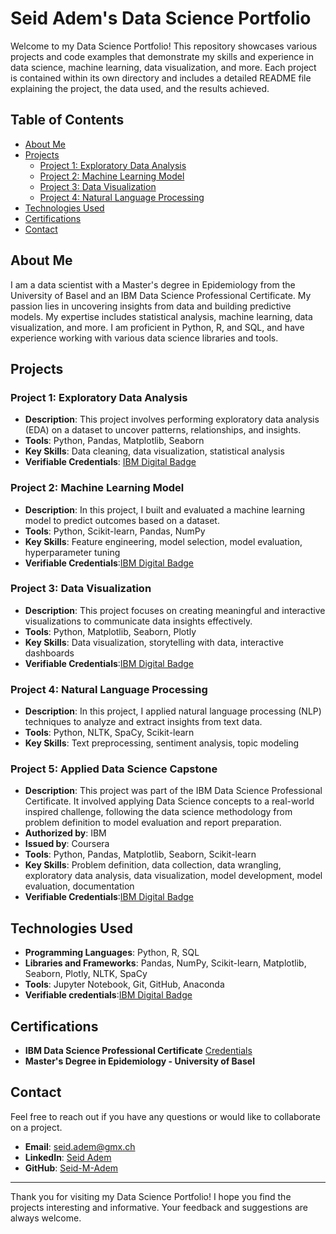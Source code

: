 # Seid Adem's Data Science Portfolio

Welcome to my Data Science Portfolio! This repository showcases various projects and code examples that demonstrate my skills and experience in data science, machine learning, data visualization, and more. Each project is contained within its own directory and includes a detailed README file explaining the project, the data used, and the results achieved.

## Table of Contents

- [About Me](#about-me)
- [Projects](#projects)
  - [Project 1: Exploratory Data Analysis](#project-1-exploratory-data-analysis)
  - [Project 2: Machine Learning Model](#project-2-machine-learning-model)
  - [Project 3: Data Visualization](#project-3-data-visualization)
  - [Project 4: Natural Language Processing](#project-4-natural-language-processing)
- [Technologies Used](#technologies-used)
- [Certifications](#certifications)
- [Contact](#contact)

## About Me

I am a data scientist with a Master's degree in Epidemiology from the University of Basel and an IBM Data Science Professional Certificate. My passion lies in uncovering insights from data and building predictive models. My expertise includes statistical analysis, machine learning, data visualization, and more. I am proficient in Python, R, and SQL, and have experience working with various data science libraries and tools.

## Projects

### Project 1: Exploratory Data Analysis

- **Description**: This project involves performing exploratory data analysis (EDA) on a dataset to uncover patterns, relationships, and insights.
- **Tools**: Python, Pandas, Matplotlib, Seaborn
- **Key Skills**: Data cleaning, data visualization, statistical analysis
- **Verifiable Credentials**: [IBM Digital Badge](https://www.credly.com/badges/913c02a1-2fd1-4db2-a259-4518716450a1)

### Project 2: Machine Learning Model

- **Description**: In this project, I built and evaluated a machine learning model to predict outcomes based on a dataset.
- **Tools**: Python, Scikit-learn, Pandas, NumPy
- **Key Skills**: Feature engineering, model selection, model evaluation, hyperparameter tuning
- **Verifiable Credentials**:[IBM Digital Badge](https://www.credly.com/badges/5ffb98ea-e298-4d2a-b145-90efdbf8c062)

### Project 3: Data Visualization

- **Description**: This project focuses on creating meaningful and interactive visualizations to communicate data insights effectively.
- **Tools**: Python, Matplotlib, Seaborn, Plotly
- **Key Skills**: Data visualization, storytelling with data, interactive dashboards
- **Verifiable Credentials**:[IBM Digital Badge](https://www.credly.com/badges/a4dee89f-ca5e-4b04-8398-4d2f5e7ee042)

### Project 4: Natural Language Processing

- **Description**: In this project, I applied natural language processing (NLP) techniques to analyze and extract insights from text data.
- **Tools**: Python, NLTK, SpaCy, Scikit-learn
- **Key Skills**: Text preprocessing, sentiment analysis, topic modeling


### Project 5: Applied Data Science Capstone

- **Description**: This project was part of the IBM Data Science Professional Certificate. It involved applying Data Science concepts to a real-world inspired challenge, following the data science methodology from problem definition to model evaluation and report preparation.
- **Authorized by**: IBM
- **Issued by**: Coursera
- **Tools**: Python, Pandas, Matplotlib, Seaborn, Scikit-learn
- **Key Skills**: Problem definition, data collection, data wrangling, exploratory data analysis, data visualization, model development, model evaluation, documentation
- **Verifiable Credentials**:[IBM Digital Badge](https://www.credly.com/badges/99abc1d5-c727-4409-ab23-33312e849789)

## Technologies Used

- **Programming Languages**: Python, R, SQL
- **Libraries and Frameworks**: Pandas, NumPy, Scikit-learn, Matplotlib, Seaborn, Plotly, NLTK, SpaCy
- **Tools**: Jupyter Notebook, Git, GitHub, Anaconda
- **Verifiable credentials**:[IBM Digital Badge](https://www.credly.com/badges/99abc1d5-c727-4409-ab23-33312e849789)

## Certifications

- **IBM Data Science Professional Certificate** [Credentials](https://www.coursera.org/account/accomplishments/professional-cert/A4BUQYZQD36M)
- **Master's Degree in Epidemiology - University of Basel**


## Contact

Feel free to reach out if you have any questions or would like to collaborate on a project.

- **Email**: [seid.adem@gmx.ch](mailto:seid.adem@gmx.ch)
- **LinkedIn**: [Seid Adem](https://www.linkedin.com/in/seid-adem/)
- **GitHub**: [Seid-M-Adem](https://github.com/Seid-M-Adem)

---

Thank you for visiting my Data Science Portfolio! I hope you find the projects interesting and informative. Your feedback and suggestions are always welcome.
